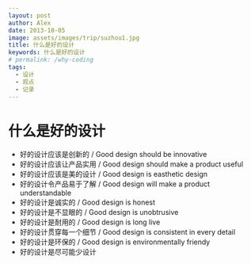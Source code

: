 ```yaml
---
layout: post
author: Alex
date: 2013-10-05
image: assets/images/trip/suzhou1.jpg
title: 什么是好的设计
keywords: 什么是好的设计
# permalink: /why-coding
tags:
  - 设计
  - 观点
  - 记录
---
```


# 什么是好的设计

- 好的设计应该是创新的 / Good design should be innovative
- 好的设计应该让产品实用 / Good design should make a product useful
- 好的设计应该是美的设计 / Good design is easthetic design
- 好的设计令产品易于了解 / Good design will make a product understandable
- 好的设计是诚实的 / Good design is honest
- 好的设计是不显眼的 / Good design is unobtrusive
- 好的设计是耐用的 / Good design is long live
- 好的设计贯穿每一个细节 / Good design is consistent in every detail
- 好的设计是环保的 / Good design is environmentally friendy
- 好的设计是尽可能少设计  
